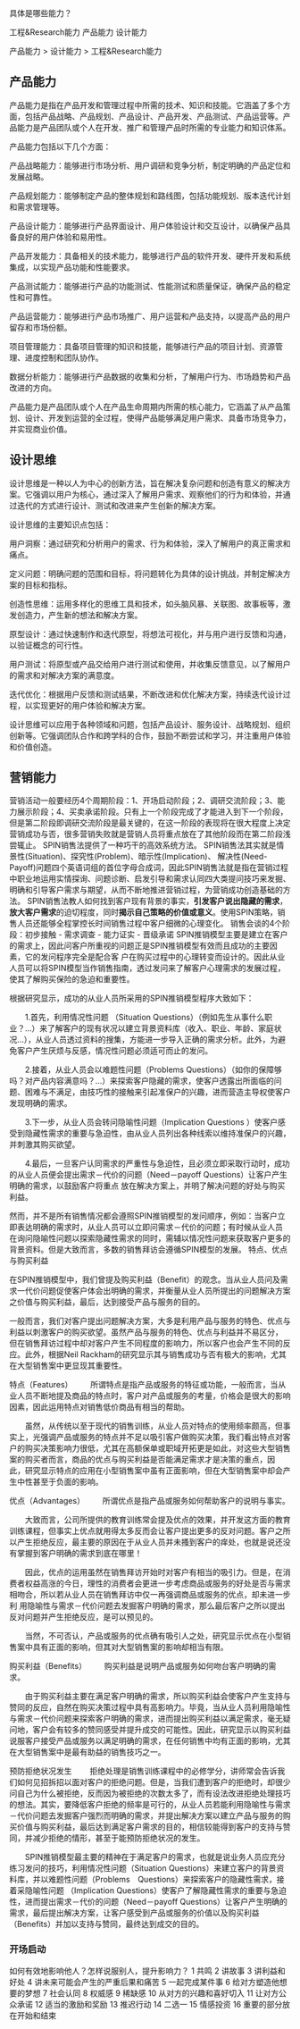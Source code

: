具体是哪些能力？

工程&Research能力
产品能力
设计能力

产品能力 > 设计能力 > 工程&Research能力

## 产品能力
产品能力是指在产品开发和管理过程中所需的技术、知识和技能。它涵盖了多个方面，包括产品战略、产品规划、产品设计、产品开发、产品测试、产品运营等。产品能力是产品团队或个人在开发、推广和管理产品时所需的专业能力和知识体系。

产品能力包括以下几个方面：

产品战略能力：能够进行市场分析、用户调研和竞争分析，制定明确的产品定位和发展战略。

产品规划能力：能够制定产品的整体规划和路线图，包括功能规划、版本迭代计划和需求管理等。

产品设计能力：能够进行产品界面设计、用户体验设计和交互设计，以确保产品具备良好的用户体验和易用性。

产品开发能力：具备相关的技术能力，能够进行产品的软件开发、硬件开发和系统集成，以实现产品功能和性能要求。

产品测试能力：能够进行产品的功能测试、性能测试和质量保证，确保产品的稳定性和可靠性。

产品运营能力：能够进行产品市场推广、用户运营和产品支持，以提高产品的用户留存和市场份额。

项目管理能力：具备项目管理的知识和技能，能够进行产品的项目计划、资源管理、进度控制和团队协作。

数据分析能力：能够进行产品数据的收集和分析，了解用户行为、市场趋势和产品改进的方向。

产品能力是产品团队或个人在产品生命周期内所需的核心能力，它涵盖了从产品策划、设计、开发到运营的全过程，使得产品能够满足用户需求、具备市场竞争力，并实现商业价值。



## 设计思维
设计思维是一种以人为中心的创新方法，旨在解决复杂问题和创造有意义的解决方案。它强调以用户为核心，通过深入了解用户需求、观察他们的行为和体验，并通过迭代的方式进行设计、测试和改进来产生创新的解决方案。

设计思维的主要知识点包括：

用户洞察：通过研究和分析用户的需求、行为和体验，深入了解用户的真正需求和痛点。

定义问题：明确问题的范围和目标，将问题转化为具体的设计挑战，并制定解决方案的目标和指标。

创造性思维：运用多样化的思维工具和技术，如头脑风暴、关联图、故事板等，激发创造力，产生新的想法和解决方案。

原型设计：通过快速制作和迭代原型，将想法可视化，并与用户进行反馈和沟通，以验证概念的可行性。

用户测试：将原型或产品交给用户进行测试和使用，并收集反馈意见，以了解用户的需求和对解决方案的满意度。

迭代优化：根据用户反馈和测试结果，不断改进和优化解决方案，持续迭代设计过程，以实现更好的用户体验和解决方案。

设计思维可以应用于各种领域和问题，包括产品设计、服务设计、战略规划、组织创新等。它强调团队合作和跨学科的合作，鼓励不断尝试和学习，并注重用户体验和价值创造。



## 营销能力
营销活动一般要经历4个周期阶段：1、开场启动阶段；2、调研交流阶段；3、能力展示阶段；4、买卖承诺阶段。只有上一个阶段完成了才能进入到下一个阶段，但是第二阶段即调研交流阶段是最关键的，在这一阶段的表现将在很大程度上决定营销成功与否，很多营销失败就是营销人员将重点放在了其他阶段而在第二阶段浅尝辄止。 SPIN销售法提供了一种巧干的高效系统方法。
SPIN销售法其实就是情景性(Situation)、探究性(Problem)、暗示性(Implication)、 解决性(Need-Payoff)问题四个英语词组的首位字母合成词，因此SPIN销售法就是指在营销过程中职业地运用实情探询、问题诊断、启发引导和需求认同四大类提问技巧来发掘、明确和引导客户需求与期望，从而不断地推进营销过程，为营销成功创造基础的方法。
SPIN销售法教人如何找到客户现有背景的事实，**引发客户说出隐藏的需求**，**放大客户需求**的迫切程度，同时**揭示自己策略的价值或意义**。使用SPIN策略，销售人员还能够全程掌控长时间销售过程中客户细微的心理变化。
销售会谈的4个阶段：初步接触 - 需求调查 - 能力证实 - 晋级承诺
SPIN推销模型主要是建立在客户的需求上，因此问客户所重视的问题正是SPIN推销模型有效而且成功的主要因素，它的发问程序完全是配合客 户在购买过程中的心理转变而设计的。因此从业人员可以将SPIN模型当作销售指南，透过发问来了解客户心理需求的发展过程，使其了解购买保险的急迫和重要性。

根据研究显示，成功的从业人员所采用的SPIN推销模型程序大致如下：

　　1.首先，利用情况性问题 （Situation Questions）（例如先生从事什么职业？…）来了解客户的现有状况以建立背景资料库（收入、职业、年龄、家庭状况…），从业人员透过资料的搜集，方能进一步导入正确的需求分析。此外，为避免客户产生厌烦与反感，情况性问题必须适可而止的发问。

　　2.接着，从业人员会以难题性问题（Problems Questions）（如你的保障够吗？对产品内容满意吗？…）来探索客户隐藏的需求，使客户透露出所面临的问题、困难与不满足，由技巧性的接触来引起准保户的兴趣，进而营造主导权使客户发现明确的需求。

　　3.下一步，从业人员会转问隐喻性问题（Implication Questions ）使客户感受到隐藏性需求的重要与急迫性，由从业人员列出各种线索以维持准保户的兴趣，并刺激其购买欲望。

　　4.最后，一旦客户认同需求的严重性与急迫性，且必须立即采取行动时，成功的从业人员便会提出需求－代价的问题（Need－payoff Questions）让客户产生明确的需求，以鼓励客户将重点 放在解决方案上，并明了解决问题的好处与购买利益。

然而，并不是所有销售情况都会遵照SPIN推销模型的发问顺序，例如：当客户立即表达明确的需求时，从业人员可以立即问需求－代价的问题；有时候从业人员 在询问隐喻性问题以探索隐藏性需求的同时，需辅以情况性问题来获取客户更多的背景资料。但是大致而言，多数的销售拜访会遵循SPIN模型的发展。
特点、优点与购买利益

在SPIN推销模型中，我们曾提及购买利益（Benefit）的观念。当从业人员问及需求一代价问题促使客户体会出明确的需求，并衡量从业人员所提出的问题解决方案之价值与购买利益，最后，达到接受产品与服务的目的。

一般而言，我们对客户提出问题解决方案，大多是利用产品与服务的特色、优点与利益以刺激客户的购买欲望。虽然产品与服务的特色、优点与利益并不易区分， 但在销售拜访过程中却对客户产生不同程度的影响力，所以客户也会产生不同的反应。此外，根据Neil Rackham的研究显示其与销售成功与否有极大的影响，尤其在大型销售案中更显现其重要性。

特点（Features）
　　所谓特点是指产品或服务的特征或功能，一般而言，当从业人员不断地提及商品的特点时，客户对产品或服务的考量，价格会是很大的影响因素，因此运用特点对销售低价商品有相当的帮助。

　　虽然，从传统以至于现代的销售训练，从业人员对特点的使用频率颇高，但事实上，光强调产品或服务的特点并不足以吸引客户做购买决策，我们看出特点对客户的购买决策影响力很低，尤其在高额保单或职域开拓更是如此，对这些大型销售案的购买者而言，商品的优点与购买利益是否能满足需求才是决策的重点，因 此，研究显示特点的应用在小型销售案中虽有正面影响，但在大型销售案中却会产生中性甚至于负面的影响。

优点（Advantages）
　　所谓优点是指产品或服务如何帮助客户的说明与事实。

　　大致而言，公司所提供的教育训练常会提及优点的效果，并开发这方面的教育训练课程，但事实上优点就用得太多反而会让客户提出更多的反对问题。客户之所以产生拒绝反应，最主要的原因在于从业人员并未搔到客户的痒处，也就是说还没有掌握到客户明确的需求到底在哪里！

　　因此，优点的运用虽然在销售拜访开始时对客户有相当的吸引力。但是，在消费者权益高涨的今日，理性的消费者会更进一步考虑商品或服务的好处是否与需求相吻合，所以若从业人员在销售拜访中仅一再强调商品或服务的优点，却未进一步利 用隐喻性与需求－代价问题去发掘客户明确的需求，那么最后客户之所以提出反对问题并产生拒绝反应，是可以预见的。

　　当然，不可否认，产品或服务的优点确有吸引人之处，研究显示优点在小型销售案中具有正面的影响，但其对大型销售案的影响却相当有限。

购买利益（Benefits）
　　购买利益是说明产品或服务如何吻台客户明确的需求。

　　由于购买利益主要在满足客户明确的需求，所以购买利益会使客户产生支持与赞同的反应，自然在购买决策过程中具有高影响力。毕竟，当从业人员利用隐喻性与需求－代价问题来探索客户明确的需求，进而提出购买利益以满足需求，毫无疑问地，客户会有较多的赞同感受并提升成交的可能性。因此，研究显示以购买利益说服客户接受产品或服务以满足明确的需求，在任何销售中均有正面的影响，尤其在大型销售案中是最有助益的销售技巧之一。

预防拒绝状况发生
　　拒绝处理是销售训练课程中的必修学分，讲师常会告诉我们如何见招拆招以面对客户的拒绝问题。但是，当我们遭到客户的拒绝时，却很少问自己为什么被拒绝，反而因为被拒绝的次数太多了，而有设法改进拒绝处理技巧的想法。其实，要降低客户拒绝的频率是可行的，从业人员若能利用隐喻性与需求－代价问题去发掘客户强烈而明确的需求，并提出解决方案以建立产品与服务的购买价值与购买利益，最后达到满足客户需求的目的，相信较能得到客户的支持与赞同，并减少拒绝的情形，甚至于能预防拒绝状况的发生。

　　SPIN推销模型最主要的精神在于满足客户的需求，也就是说业务人员应充分练习发问的技巧，利用情况性问题（Situation Questions）来建立客户的背景资料库，并以难题性问题（Problems　Questions）来探索客户的隐藏性需求，接着采隐喻性问题 （Implication Questions）使客户了解隐藏性需求的重要与急迫性，进而提出需求－代价的问题（Need－payoff Questions）让客户产生明确的需求，最后提出解决方案，让客户感受到产品或服务的价值以及购买利益（Benefits）并加以支持与赞同，最终达到成交的目的。  

### 开场启动
如何有效地影响他人？怎样说服别人，提升影响力？
1 共鸣
2 讲故事
3 讲利益和好处
4 讲未来可能会产生的严重后果和痛苦
5 一起完成某件事
6 给对方塑造他想要的梦想
7 社会认同
8 权威感
9 稀缺感
10 从对方的兴趣和喜好切入
11 让对方公众承诺
12 适当的激励和奖励
13 推迟行动
14 二选一
15 情感投资
16 重要的部分放在开始和结束

